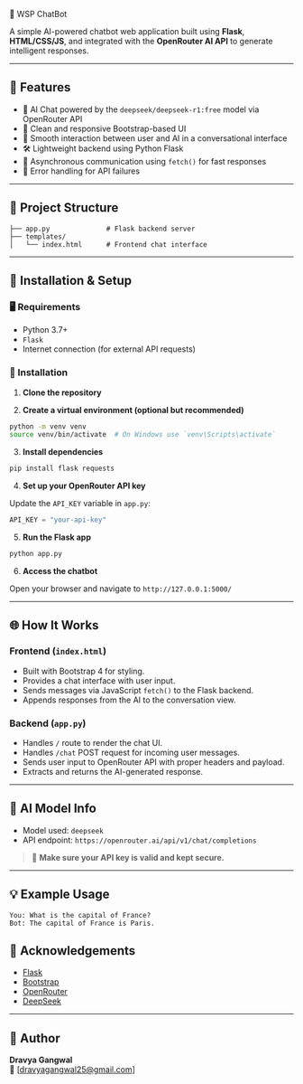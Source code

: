 💬 WSP ChatBot

A simple AI-powered chatbot web application built using **Flask**, **HTML/CSS/JS**, and integrated with the **OpenRouter AI API** to generate intelligent responses.

---

## 🚀 Features

- 🧠 AI Chat powered by the `deepseek/deepseek-r1:free` model via OpenRouter API  
- 🎨 Clean and responsive Bootstrap-based UI  
- 🔁 Smooth interaction between user and AI in a conversational interface  
- 🛠️ Lightweight backend using Python Flask  
- 📡 Asynchronous communication using `fetch()` for fast responses  
- 🧪 Error handling for API failures  

---

## 📁 Project Structure

```
├── app.py              # Flask backend server
├── templates/
│   └── index.html      # Frontend chat interface
```

---


## 🔧 Installation & Setup

### 🖥️ Requirements

- Python 3.7+
- `Flask`
- Internet connection (for external API requests)

### 🔌 Installation

1. **Clone the repository**

2. **Create a virtual environment (optional but recommended)**

```bash
python -m venv venv
source venv/bin/activate  # On Windows use `venv\Scripts\activate`
```

3. **Install dependencies**

```bash
pip install flask requests
```

4. **Set up your OpenRouter API key**

Update the `API_KEY` variable in `app.py`:
```python
API_KEY = "your-api-key"
```

5. **Run the Flask app**

```bash
python app.py
```

6. **Access the chatbot**

Open your browser and navigate to `http://127.0.0.1:5000/`

---

## 🌐 How It Works

### Frontend (`index.html`)

- Built with Bootstrap 4 for styling.
- Provides a chat interface with user input.
- Sends messages via JavaScript `fetch()` to the Flask backend.
- Appends responses from the AI to the conversation view.

### Backend (`app.py`)

- Handles `/` route to render the chat UI.
- Handles `/chat` POST request for incoming user messages.
- Sends user input to OpenRouter API with proper headers and payload.
- Extracts and returns the AI-generated response.

---

## 🧠 AI Model Info

- Model used: `deepseek` 
- API endpoint: `https://openrouter.ai/api/v1/chat/completions`

> 🔐 **Make sure your API key is valid and kept secure.**  

---

## 💡 Example Usage

```
You: What is the capital of France?
Bot: The capital of France is Paris.
```

## 🙌 Acknowledgements

- [Flask](https://flask.palletsprojects.com/)
- [Bootstrap](https://getbootstrap.com/)
- [OpenRouter](https://openrouter.ai/)
- [DeepSeek](https://www.deepseek.com/)

---

## 👤 Author

**Dravya Gangwal**  
📧 [dravyagangwal25@gmail.com]
